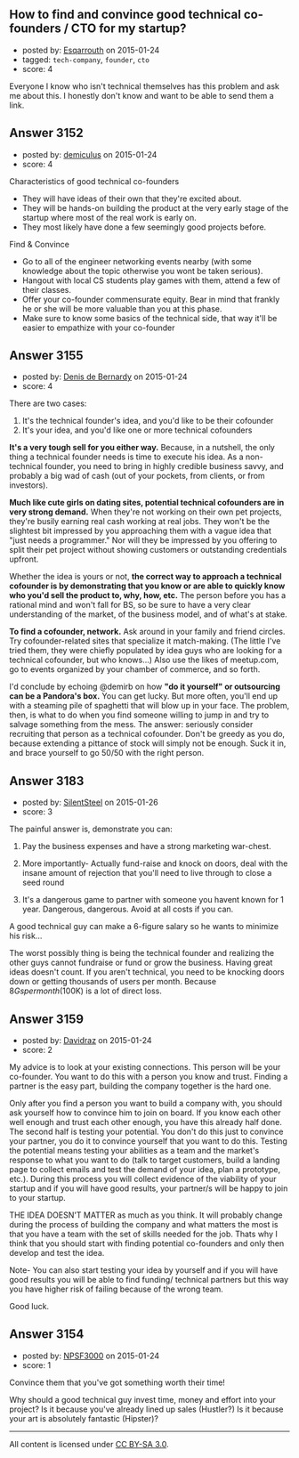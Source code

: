 ## How to find and convince good technical co-founders / CTO for my startup?

- posted by: [Esqarrouth](https://stackexchange.com/users/3055586/esqarrouth) on 2015-01-24
- tagged: `tech-company`, `founder`, `cto`
- score: 4

Everyone I know who isn't technical themselves has this problem and ask me about this. I honestly don't know and want to be able to send them a link.  



## Answer 3152

- posted by: [demiculus](https://stackexchange.com/users/5264485/demiculus) on 2015-01-24
- score: 4

Characteristics of good technical co-founders

- They will have ideas of their own that they're excited about.
- They will be hands-on building the product at the very early stage of the startup where most of the real work is early on.
- They most likely have done a few seemingly good projects before.

Find & Convince

- Go to all of the engineer networking events nearby (with some knowledge about the topic otherwise you wont be taken serious).
- Hangout with local CS students play games with them, attend a few of their classes.
- Offer your co-founder commensurate equity. Bear in mind that frankly he or she will be more valuable than you at this phase.
- Make sure to know some basics of the technical side, that way it'll be easier to empathize with your co-founder


## Answer 3155

- posted by: [Denis de Bernardy](https://stackexchange.com/users/182468/denis-de-bernardy) on 2015-01-24
- score: 4

There are two cases:

1. It's the technical founder's idea, and you'd like to be their cofounder
2. It's your idea, and you'd like one or more technical cofounders

**It's a very tough sell for you either way.** Because, in a nutshell, the only thing a technical founder needs is time to execute his idea. As a non-technical founder, you need to bring in highly credible business savvy, and probably a big wad of cash (out of your pockets, from clients, or from investors).

**Much like cute girls on dating sites, potential technical cofounders are in very strong demand.** When they're not working on their own pet projects, they're busily earning real cash working at real jobs. They won't be the slightest bit impressed by you approaching them with a vague idea that "just needs a programmer." Nor will they be impressed by you offering to split their pet project without showing customers or outstanding credentials upfront.

Whether the idea is yours or not, **the correct way to approach a technical cofounder is by demonstrating that you know or are able to quickly know who you'd sell the product to, why, how, etc.** The person before you has a rational mind and won't fall for BS, so be sure to have a very clear understanding of the market, of the business model, and of what's at stake.

**To find a cofounder, network.** Ask around in your family and friend circles. Try cofounder-related sites that specialize it match-making. (The little I've tried them, they were chiefly populated by idea guys who are looking for a technical cofounder, but who knows...) Also use the likes of meetup.com, go to events organized by your chamber of commerce, and so forth.

I'd conclude by echoing @demirb on how **"do it yourself" or outsourcing can be a Pandora's box.** You can get lucky. But more often, you'll end up with a steaming pile of spaghetti that will blow up in your face. The problem, then, is what to do when you find someone willing to jump in and try to salvage something from the mess. The answer: seriously consider recruiting that person as a technical cofounder. Don't be greedy as you do, because extending a pittance of stock will simply not be enough. Suck it in, and brace yourself to go 50/50 with the right person.


## Answer 3183

- posted by: [SilentSteel](https://stackexchange.com/users/1092182/silentsteel) on 2015-01-26
- score: 3

The painful answer is, demonstrate you can:

 1. Pay the business expenses and have a strong marketing war-chest. 
 
 2. More importantly- Actually fund-raise and knock on doors, deal with the insane amount of rejection that you'll need to live through to close a seed round
 
 3. It's a dangerous game to partner with someone you havent known for 1 year. Dangerous, dangerous. Avoid at all costs if you can.

A good technical guy can make a 6-figure salary so he wants to minimize his risk...

The worst possibly thing is being the technical founder and realizing the other guys cannot fundraise or fund or grow the business. Having great ideas doesn't count. If you aren't technical, you need to be knocking doors down or getting thousands of users per month. Because $8Gs per month ($100K) is a lot of direct loss.


## Answer 3159

- posted by: [Davidraz](https://stackexchange.com/users/4447731/davidraz) on 2015-01-24
- score: 2

My advice is to look at your existing connections. This person will be your co-founder. You want to do this with a person you know and trust. Finding a partner is the easy part, building the company together is the hard one. 

Only after you find a person you want to build a company with, you should ask yourself how to convince him to join on board. If you know each other well enough and trust each other enough, you have this already half done. The second half is testing your potential. You don't do this just to convince your partner, you do it to convince yourself that you want to do this. Testing the potential means testing your abilities as a team and the market's response to what you want to do (talk to target customers, build a landing page to collect emails and test the demand of your idea, plan a prototype, etc.). During this process you will collect evidence of the viability of your startup and if you will have good results, your partner/s will be happy to join to your startup. 

THE IDEA DOESN'T MATTER as much as you think. It will probably change during the process of building the company and what matters the most is that you have a team with the set of skills needed for the job. Thats why I think that you should start with finding potential co-founders and only then develop and test the idea.

Note- You can also start testing your idea by yourself and if you will have good results you will be able to find funding/ technical partners but this way you have higher risk of failing because of the wrong team. 

Good luck.



 


## Answer 3154

- posted by: [NPSF3000](https://stackexchange.com/users/444712/npsf3000) on 2015-01-24
- score: 1

Convince them that you've got something worth their time!

Why should a good technical guy invest time, money and effort into your project?  Is it because you've already lined up sales (Hustler?)  Is it because your art is absolutely fantastic (Hipster)?



  



---

All content is licensed under [CC BY-SA 3.0](https://creativecommons.org/licenses/by-sa/3.0/).
